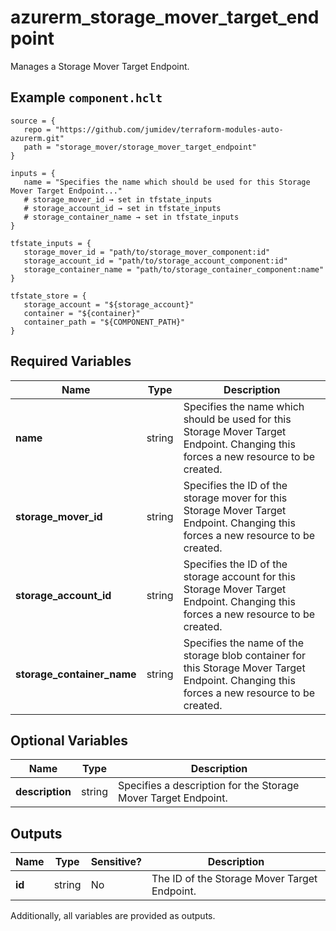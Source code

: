 # azurerm_storage_mover_target_endpoint

Manages a Storage Mover Target Endpoint.

## Example `component.hclt`

```hcl
source = {
   repo = "https://github.com/jumidev/terraform-modules-auto-azurerm.git"   
   path = "storage_mover/storage_mover_target_endpoint"   
}

inputs = {
   name = "Specifies the name which should be used for this Storage Mover Target Endpoint..."   
   # storage_mover_id → set in tfstate_inputs
   # storage_account_id → set in tfstate_inputs
   # storage_container_name → set in tfstate_inputs
}

tfstate_inputs = {
   storage_mover_id = "path/to/storage_mover_component:id"   
   storage_account_id = "path/to/storage_account_component:id"   
   storage_container_name = "path/to/storage_container_component:name"   
}

tfstate_store = {
   storage_account = "${storage_account}"   
   container = "${container}"   
   container_path = "${COMPONENT_PATH}"   
}

```

## Required Variables

| Name | Type |  Description |
| ---- | --------- |  ----------- |
| **name** | string |  Specifies the name which should be used for this Storage Mover Target Endpoint. Changing this forces a new resource to be created. | 
| **storage_mover_id** | string |  Specifies the ID of the storage mover for this Storage Mover Target Endpoint. Changing this forces a new resource to be created. | 
| **storage_account_id** | string |  Specifies the ID of the storage account for this Storage Mover Target Endpoint. Changing this forces a new resource to be created. | 
| **storage_container_name** | string |  Specifies the name of the storage blob container for this Storage Mover Target Endpoint. Changing this forces a new resource to be created. | 

## Optional Variables

| Name | Type |  Description |
| ---- | --------- |  ----------- |
| **description** | string |  Specifies a description for the Storage Mover Target Endpoint. | 



## Outputs

| Name | Type | Sensitive? | Description |
| ---- | ---- | --------- | --------- |
| **id** | string | No  | The ID of the Storage Mover Target Endpoint. | 

Additionally, all variables are provided as outputs.
